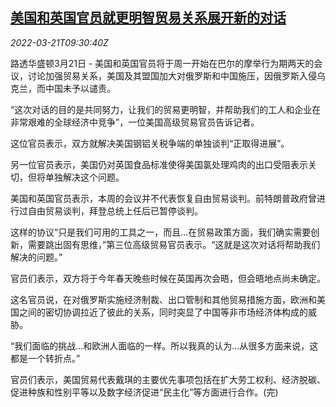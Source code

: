 <!--1647856862000-->
[美国和英国官员就更明智贸易关系展开新的对话](https://cn.reuters.com/article/us-uk-trade-talk-0321-idCNKCS2LI0LD)
------

<div><i>2022-03-21T09:30:40Z</i></div><p>路透华盛顿3月21日 - 美国和英国官员将于周一开始在巴尔的摩举行为期两天的会议，讨论加强贸易关系，美国及其盟国加大对俄罗斯和中国施压，因俄罗斯入侵乌克兰，而中国未予以谴责。</p><p>“这次对话的目的是共同努力，让我们的贸易更明智，并帮助我们的工人和企业在非常艰难的全球经济中竞争”，一位美国高级贸易官员告诉记者。</p><p>这位官员表示，双方就解决美国钢铝关税争端的单独谈判“正取得进展”。</p><p>另一位官员表示，美国仍对英国食品标准使得美国氯处理鸡肉的出口受阻表示关切，但将单独解决这个问题。</p><p>美国和英国官员表示，本周的会议并不代表恢复自由贸易谈判。前特朗普政府曾进行过自由贸易谈判，拜登总统上任后已暂停谈判。</p><p>这样的协议“只是我们可用的工具之一，而且...在贸易政策方面，我们确实需要创新，需要跳出固有思维，”第三位高级贸易官员表示。“这就是这次对话将帮助我们解决的问题。”</p><p>官员们表示，双方将于今年春天晚些时候在英国再次会晤，但会晤地点尚未确定。</p><p>这名官员说，在对俄罗斯实施经济制裁、出口管制和其他贸易措施方面，欧洲和美国之间的密切协调拉近了彼此的关系，同时突显了中国等非市场经济体构成的威胁。</p><p>“我们面临的挑战...和欧洲人面临的一样。所以我真的认为...从很多方面来说，这都是一个转折点。”</p><p>官员们表示，美国贸易代表戴琪的主要优先事项包括在扩大劳工权利、经济脱碳、促进种族和性别平等以及数字经济促进“民主化”等方面进行合作。(完)</p>
